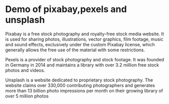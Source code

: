 # Demo of pixabay,pexels and unsplash

Pixabay is a free stock photography and royalty-free stock media website. It is used for sharing photos, illustrations, vector graphics, film footage, music and sound effects, exclusively under the custom Pixabay license, which generally allows the free use of the material with some restrictions.

Pexels is a provider of stock photography and stock footage. It was founded in Germany in 2014 and maintains a library with over 3.2 million free stock photos and videos.

Unsplash is a website dedicated to proprietary stock photography. The website claims over 330,000 contributing photographers and generates more than 13 billion photo impressions per month on their growing library of over 5 million photos
